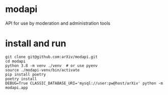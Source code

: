 # modapi

API for use by moderation and administration tools

# install and run
    git clone git@github.com:arXiv/modapi.git
    cd modapi
    python 3.8 -m venv ./venv  # or use pyenv
    source ./modapi-venv/bin/activate
    pip install poetry
    poetry install
    DEBUG=True CLASSIC_DATABASE_URI='mysql://user:pw@host/arXiv' python -m modapi.app

